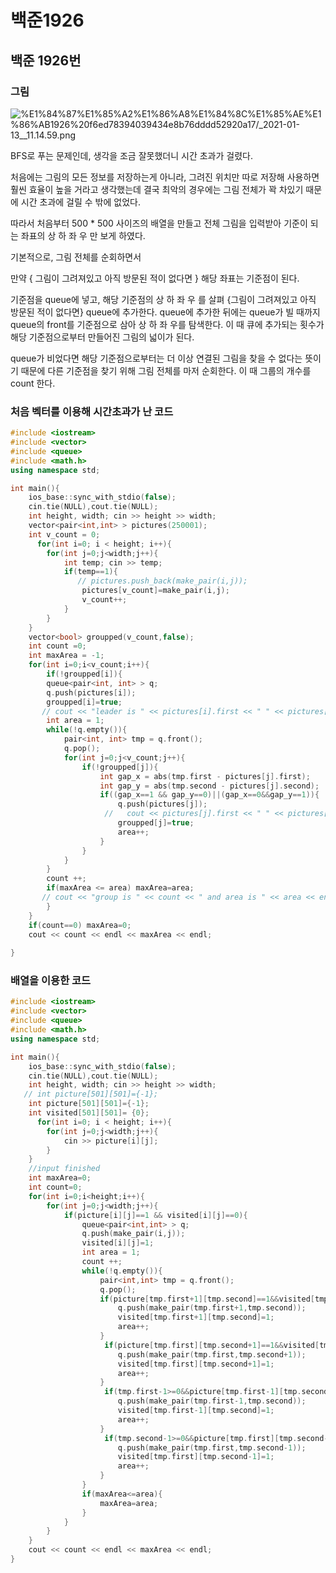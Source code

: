# 백준1926

## 백준 1926번

### 그림

![%E1%84%87%E1%85%A2%E1%86%A8%E1%84%8C%E1%85%AE%E1%86%AB1926%20f6ed78394039434e8b76dddd52920a17/_2021-01-13__11.14.59.png](%E1%84%87%E1%85%A2%E1%86%A8%E1%84%8C%E1%85%AE%E1%86%AB1926%20f6ed78394039434e8b76dddd52920a17/_2021-01-13__11.14.59.png)

BFS로 푸는 문제인데, 생각을 조금 잘못했더니 시간 초과가 걸렸다. 

처음에는 그림의 모든 정보를 저장하는게 아니라, 그려진 위치만 따로 저장해 사용하면 훨씬 효율이 높을 거라고 생각했는데 결국 최악의 경우에는 그림 전체가 꽉 차있기 때문에 시간 초과에 걸릴 수 밖에 없었다. 

따라서 처음부터 500 * 500 사이즈의 배열을 만들고 전체 그림을 입력받아 기준이 되는 좌표의 상 하 좌 우 만 보게 하였다. 

기본적으로, 그림 전체를 순회하면서 

만약 { 그림이 그려져있고 아직 방문된 적이 없다면 }  해당 좌표는 기준점이 된다. 

기준점을 queue에 넣고, 해당 기준점의 상 하 좌 우 를 살펴 {그림이 그려져있고 아직 방문된 적이 없다면} queue에 추가한다. queue에 추가한 뒤에는 queue가 빌 때까지 queue의 front를 기준점으로 삼아 상 하 좌 우를 탐색한다. 이 때 큐에 추가되는 횟수가 해당 기준점으로부터 만들어진 그림의 넓이가 된다. 

queue가 비었다면 해당 기준점으로부터는 더 이상 연결된 그림을 찾을 수 없다는 뜻이기 때문에 다른 기준점을 찾기 위해 그림 전체를 마저 순회한다. 이 때 그룹의 개수를 count 한다. 

### 처음 벡터를 이용해 시간초과가 난 코드

```cpp
#include <iostream>
#include <vector>
#include <queue>
#include <math.h>
using namespace std;

int main(){
    ios_base::sync_with_stdio(false);
    cin.tie(NULL),cout.tie(NULL);
    int height, width; cin >> height >> width;
    vector<pair<int,int> > pictures(250001);
    int v_count = 0;
      for(int i=0; i < height; i++){
        for(int j=0;j<width;j++){
            int temp; cin >> temp;
            if(temp==1){
               // pictures.push_back(make_pair(i,j));
                pictures[v_count]=make_pair(i,j);
                v_count++;
            }
        }
    }
    vector<bool> groupped(v_count,false);
    int count =0;
    int maxArea = -1;
    for(int i=0;i<v_count;i++){
        if(!groupped[i]){
        queue<pair<int, int> > q;
        q.push(pictures[i]);
        groupped[i]=true;
       // cout << "leader is " << pictures[i].first << " " << pictures[i].second << endl;
        int area = 1;
        while(!q.empty()){
            pair<int, int> tmp = q.front();
            q.pop();
            for(int j=0;j<v_count;j++){
                if(!groupped[j]){
                    int gap_x = abs(tmp.first - pictures[j].first);
                    int gap_y = abs(tmp.second - pictures[j].second);
                    if((gap_x==1 && gap_y==0)||(gap_x==0&&gap_y==1)){
                        q.push(pictures[j]);
                     //   cout << pictures[j].first << " " << pictures[j].second << endl;
                        groupped[j]=true;
                        area++;
                    }
                }
            }
        }
        count ++;
        if(maxArea <= area) maxArea=area;
       // cout << "group is " << count << " and area is " << area << endl;
        }
    }
    if(count==0) maxArea=0;
    cout << count << endl << maxArea << endl;
    
}
```

### 배열을 이용한 코드

```cpp
#include <iostream>
#include <vector>
#include <queue>
#include <math.h>
using namespace std;

int main(){
    ios_base::sync_with_stdio(false);
    cin.tie(NULL),cout.tie(NULL);
    int height, width; cin >> height >> width;
   // int picture[501][501]={-1};
    int picture[501][501]={-1};
    int visited[501][501]= {0};
      for(int i=0; i < height; i++){
        for(int j=0;j<width;j++){
            cin >> picture[i][j];
        }
    }
    //input finished
    int maxArea=0;
    int count=0;
    for(int i=0;i<height;i++){
        for(int j=0;j<width;j++){
            if(picture[i][j]==1 && visited[i][j]==0){
                queue<pair<int,int> > q;
                q.push(make_pair(i,j));
                visited[i][j]=1;
                int area = 1;
                count ++;
                while(!q.empty()){
                    pair<int,int> tmp = q.front();
                    q.pop();
                    if(picture[tmp.first+1][tmp.second]==1&&visited[tmp.first+1][tmp.second]==0){
                        q.push(make_pair(tmp.first+1,tmp.second));
                        visited[tmp.first+1][tmp.second]=1;
                        area++;
                    }
                     if(picture[tmp.first][tmp.second+1]==1&&visited[tmp.first][tmp.second+1]==0){
                        q.push(make_pair(tmp.first,tmp.second+1));
                        visited[tmp.first][tmp.second+1]=1;
                        area++;
                    }
                     if(tmp.first-1>=0&&picture[tmp.first-1][tmp.second]==1&&visited[tmp.first-1][tmp.second]==0){
                        q.push(make_pair(tmp.first-1,tmp.second));
                        visited[tmp.first-1][tmp.second]=1;
                        area++;
                    }
                     if(tmp.second-1>=0&&picture[tmp.first][tmp.second-1]==1&&visited[tmp.first][tmp.second-1]==0){
                        q.push(make_pair(tmp.first,tmp.second-1));
                        visited[tmp.first][tmp.second-1]=1;
                        area++;
                    }
                }
                if(maxArea<=area){
                    maxArea=area;
                }
            }
        }
    }
    cout << count << endl << maxArea << endl;
}
```